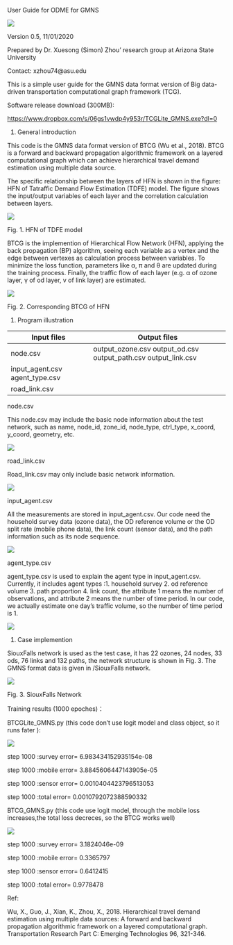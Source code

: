 User Guide for ODME for GMNS

![](media/6a54c6a857cb42e0666d272d321d8cd3.png)

Version 0.5, 11/01/2020

Prepared by Dr. Xuesong (Simon) Zhou’ research group at Arizona State University

Contact: xzhou74\@asu.edu

This is a simple user guide for the GMNS data format version of Big data-driven
transportation computational graph framework (TCG).

Software release download (300MB):

<https://www.dropbox.com/s/06gs1vwdp4y953r/TCGLite_GMNS.exe?dl=0>

1.  General introduction

This code is the GMNS data format version of BTCG (Wu et al., 2018). BTCG is a
forward and backward propagation algorithmic framework on a layered
computational graph which can achieve hierarchical travel demand estimation
using multiple data source.

The specific relationship between the layers of HFN is shown in the figure: HFN
of Tatraffic Demand Flow Estimation (TDFE) model. The figure shows the
input/output variables of each layer and the correlation calculation between
layers.

![](media/afa559107da86587e7d21257f33abe73.png)

Fig. 1. HFN of TDFE model

BTCG is the implemention of Hierarchical Flow Network (HFN), applying the back
propagation (BP) algorithm, seeing each variable as a vertex and the edge
between vertexes as calculation process between variables. To minimize the loss
function, parameters like α, π and θ are updated during the training process.
Finally, the traffic flow of each layer (e.g. α of ozone layer, γ of od layer, v
of link layer) are estimated.

![](media/d82767fc6c25e52ad583e5d5afea6c96.png)

Fig. 2. Corresponding BTCG of HFN

1.  Program illustration

| Input files                    | Output files                                                   |
|--------------------------------|----------------------------------------------------------------|
| node.csv                       | output_ozone.csv output_od.csv output_path.csv output_link.csv |
| input_agent.csv agent_type.csv |                                                                |
| road_link.csv                  |                                                                |

node.csv

This node.csv may include the basic node information about the test network,
such as name, node_id, zone_id, node_type, ctrl_type, x_coord, y_coord,
geometry, etc.

![](media/bff5176cca9120b39fa6177c1e1ba7c4.png)

road_link.csv

Road_link.csv may only include basic network information.

![](media/4208012f6edd34270927426f345f61b9.png)

input_agent.csv

All the measurements are stored in input_agent.csv. Our code need the household
survey data (ozone data), the OD reference volume or the OD split rate (mobile
phone data), the link count (sensor data), and the path information such as its
node sequence.

![](media/bfd27c8ae3af1afd79af4e25ec352f5b.png)

agent_type.csv

agent_type.csv is used to explain the agent type in input_agent.csv. Currently,
it includes agent types :1. household survey 2. od reference volume 3. path
proportion 4. link count, the attribute 1 means the number of observations, and
attribute 2 means the number of time period. In our code, we actually estimate
one day’s traffic volume, so the number of time period is 1.

![](media/792db226e3f9e405958bc0fa9bcb705a.png)

1.  Case implemention

SiouxFalls network is used as the test case, it has 22 ozones, 24 nodes, 33 ods,
76 links and 132 paths, the network structure is shown in Fig. 3. The GMNS
format data is given in /SiouxFalls network.

![](media/3f9b09433bbb1968fbdeb2f0ecde62a6.png)

Fig. 3. SiouxFalls Network

Training results (1000 epoches)：

BTCGLite_GMNS.py (this code don’t use logit model and class object, so it runs
fater ):

![](media/2603d889558364d7933f166b36824db0.png)

step 1000 :survey error= 6.983434152935154e-08

step 1000 :mobile error= 3.8845606447143905e-05

step 1000 :sensor error= 0.0010404423796513053

step 1000 :total error= 0.0010792072388590332

BTCG_GMNS.py (this code use logit model, through the mobile loss increases,the
total loss decreces, so the BTCG works well)

![](media/e542e28d461d865cf26295dcc4c82249.png)

step 1000 :survey error= 3.1824046e-09

step 1000 :mobile error= 0.3365797

step 1000 :sensor error= 0.6412415

step 1000 :total error= 0.9778478

Ref:

Wu, X., Guo, J., Xian, K., Zhou, X., 2018. Hierarchical travel demand estimation
using multiple data sources: A forward and backward propagation algorithmic
framework on a layered computational graph. Transportation Research Part C:
Emerging Technologies 96, 321-346.
